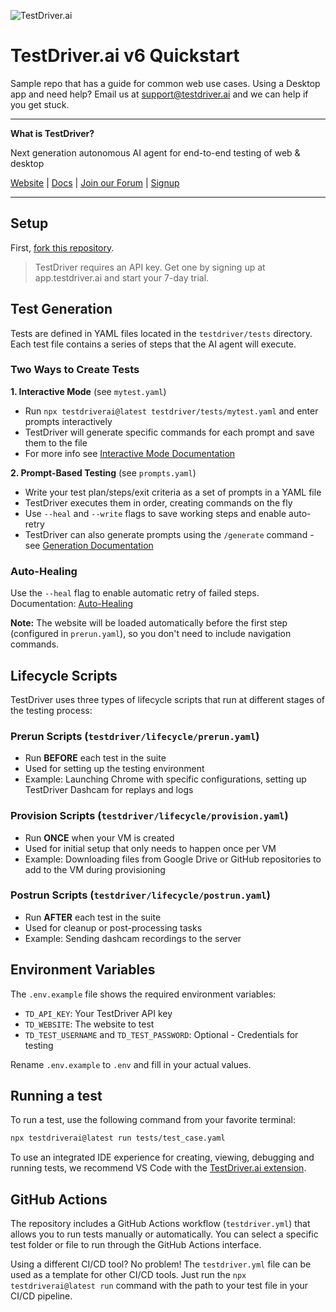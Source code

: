 ![TestDriver.ai](https://github.com/dashcamio/testdriver/assets/318295/2a0ad981-8504-46f0-ad97-60cb6c26f1e7)

# TestDriver.ai v6 Quickstart

Sample repo that has a guide for common web use cases. Using a Desktop app and need help? Email us at support@testdriver.ai and we can help if you get stuck.

---

**What is TestDriver?**

Next generation autonomous AI agent for end-to-end testing of web & desktop

[Website](https://testdriver.ai) | [Docs](https://docs.testdriver.ai) | [Join our Forum](https://forums.testdriver.ai) | [Signup](https://app.testdriver.ai)

---

## Setup

First, [fork this repository](https://github.com/testdriverai/quickstart-web/fork).

> TestDriver requires an API key. Get one by signing up at app.testdriver.ai and start your 7-day trial.

## Test Generation

Tests are defined in YAML files located in the `testdriver/tests` directory. Each test file contains a series of steps that the AI agent will execute.

### Two Ways to Create Tests

**1. Interactive Mode** (see `mytest.yaml`)
- Run `npx testdriverai@latest testdriver/tests/mytest.yaml` and enter prompts interactively
- TestDriver will generate specific commands for each prompt and save them to the file
- For more info see [Interactive Mode Documentation](https://docs.testdriver.ai/interactive/explore)

**2. Prompt-Based Testing** (see `prompts.yaml`)
- Write your test plan/steps/exit criteria as a set of prompts in a YAML file
- TestDriver executes them in order, creating commands on the fly
- Use `--heal` and `--write` flags to save working steps and enable auto-retry
- TestDriver can also generate prompts using the `/generate` command - see [Generation Documentation](https://docs.testdriver.ai/features/generation)

### Auto-Healing
Use the `--heal` flag to enable automatic retry of failed steps. Documentation: [Auto-Healing](https://docs.testdriver.ai/features/auto-healing)

**Note:** The website will be loaded automatically before the first step (configured in `prerun.yaml`), so you don't need to include navigation commands.

## Lifecycle Scripts

TestDriver uses three types of lifecycle scripts that run at different stages of the testing process:

### Prerun Scripts (`testdriver/lifecycle/prerun.yaml`)

- Run **BEFORE** each test in the suite
- Used for setting up the testing environment
- Example: Launching Chrome with specific configurations, setting up TestDriver Dashcam for replays and logs

### Provision Scripts (`testdriver/lifecycle/provision.yaml`)

- Run **ONCE** when your VM is created
- Used for initial setup that only needs to happen once per VM
- Example: Downloading files from Google Drive or GitHub repositories to add to the VM during provisioning

### Postrun Scripts (`testdriver/lifecycle/postrun.yaml`)

- Run **AFTER** each test in the suite
- Used for cleanup or post-processing tasks
- Example: Sending dashcam recordings to the server

## Environment Variables

The `.env.example` file shows the required environment variables:

- `TD_API_KEY`: Your TestDriver API key
- `TD_WEBSITE`: The website to test
- `TD_TEST_USERNAME` and `TD_TEST_PASSWORD`: Optional - Credentials for testing

Rename `.env.example` to `.env` and fill in your actual values.

## Running a test

To run a test, use the following command from your favorite terminal:

```bash
npx testdriverai@latest run tests/test_case.yaml
```

To use an integrated IDE experience for creating, viewing, debugging and running tests, we recommend VS Code with the [TestDriver.ai extension](https://marketplace.visualstudio.com/items?itemName=testdriver.testdriver).

## GitHub Actions

The repository includes a GitHub Actions workflow (`testdriver.yml`) that allows you to run tests manually or automatically. You can select a specific test folder or file to run through the GitHub Actions interface.

Using a different CI/CD tool? No problem! The `testdriver.yml` file can be used as a template for other CI/CD tools. Just run the `npx testdriverai@latest run` command with the path to your test file in your CI/CD pipeline.
